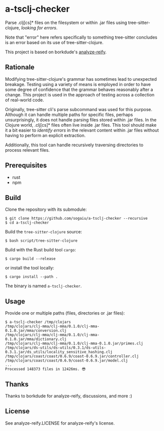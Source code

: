 # a-tsclj-checker

Parse .clj[cs]* files on the filesystem or within .jar files using tree-sitter-clojure, _looking for errors_.

Note that "error" here refers specifically to something tree-sitter concludes is an error based on its use of tree-sitter-clojure.

This project is based on borkdude's [analyze-reify](https://github.com/borkdude/analyze-reify).

## Rationale

Modifying tree-sitter-clojure's grammar has sometimes lead to unexpected breakage.  Testing using a variety of means is employed in order to have some degree of confidence that the grammar behaves reasonably after a change.  This project is used in the approach of testing across a collection of real-world code.

Originally, tree-sitter cli's parse subcommand was used for this purpose.  Although it can handle multiple paths for specific files, perhaps unsurprisingly, it does not handle parsing files stored within .jar files.  In the Clojure world, .clj[cs]* files often live inside .jar files.  This tool should make it a bit easier to _identify errors_ in the relevant content within .jar files without having to perform an explicit extraction.

Additionally, this tool can handle recursively traversing directories to process relevant files.

## Prerequisites

* rust
* npm

## Build

Clone the repository with its submodule:

```
$ git clone https://github.com/sogaiu/a-tsclj-checker --recursive
$ cd a-tsclj-checker
```

Build the `tree-sitter-clojure` source:

```
$ bash script/tree-sitter-clojure
```

Build with the Rust build tool `cargo`:

```
$ cargo build --release
```

or install the tool locally:

```
$ cargo install --path .
```

The binary is named `a-tsclj-checker`.

## Usage

Provide one or multiple paths (files, directories or .jar files):

```
$ a-tsclj-checker /tmp/clojars
/tmp/clojars/clj-mma/clj-mma/0.1.0/clj-mma-0.1.0.jar/mma/conversion.clj
/tmp/clojars/clj-mma/clj-mma/0.1.0/clj-mma-0.1.0.jar/mma/dictionary.clj
/tmp/clojars/clj-mma/clj-mma/0.1.0/clj-mma-0.1.0.jar/primes.clj
/tmp/clojars/ds-utils/ds-utils/0.3.1/ds-utils-0.3.1.jar/ds_utils/locality_sensitive_hashing.clj
/tmp/clojars/coast/coast/0.6.9/coast-0.6.9.jar/controller.clj
/tmp/clojars/coast/coast/0.6.9/coast-0.6.9.jar/model.clj
...
Processed 148373 files in 12426ms. 😎

```

## Thanks

Thanks to borkdude for analyze-reify, discussions, and more :)

## License

See analyze-reify.LICENSE for analyze-reify's license.
